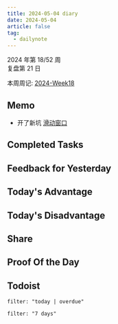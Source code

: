 ```yaml
---
title: 2024-05-04 diary
date: 2024-05-04
article: false
tag:
  - dailynote
---
```

  
2024 年第 18/52 周  
复盘第 21 日

本周周记: [2024-Week18](2024-Week18)

## Memo
- 开了新坑 [滑动窗口](../../04%20Coding%20&%20Tech/04%20Coding%20Ability/00%20Leetcode/专栏/滑动窗口)
## Completed Tasks

## Feedback for Yesterday

## Today's Advantage

## Today's Disadvantage

## Share

## Proof Of the Day

## Todoist
```todoist
filter: "today | overdue"
```
```todoist
filter: "7 days"
```